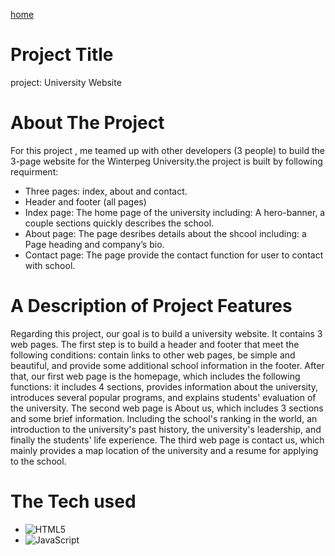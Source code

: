 [home](./assets/img/Tom.jpg)
# Project Title

project: University Website

#  About The Project

For this project , me teamed up with other developers (3 people) to build the 3-page website for the Winterpeg 
University.the project is built by following requirment:

- Three pages: index, about and contact.
- Header and footer (all pages)
- Index page: The home page of the university including: A hero-banner, a couple sections quickly describes the school.
- About page: The page desribes details about the shcool including: a Page heading and company’s bio.
- Contact page: The page provide the contact function for user to contact with school.

#  A Description of Project Features

Regarding this project, our goal is to build a university website. It contains 3 web pages. The first step is to build 
a header and footer that meet the following conditions: contain links to other web pages, be simple and beautiful, and 
provide some additional school information in the footer. After that, our first web page is the homepage, which includes 
the following functions: it includes 4 sections, provides information about the university, introduces several popular 
programs, and explains students' evaluation of the university. The second web page is About us, which includes 3 
sections and some brief information. Including the school's ranking in the world, an introduction to the university's 
past history, the university's leadership, and finally the students' life experience. The third web page is contact us, 
which mainly provides a map location of the university and a resume for applying to the school.

# The Tech used

- ![HTML5](https://img.shields.io/badge/html5-%23E34F26.svg?style=for-the-badge&logo=html5&logoColor=white) 
- ![JavaScript](https://img.shields.io/badge/javascript-%23323330.svg?style=for-the-badge&logo=javascript&logoColor=%23F7DF1E)

